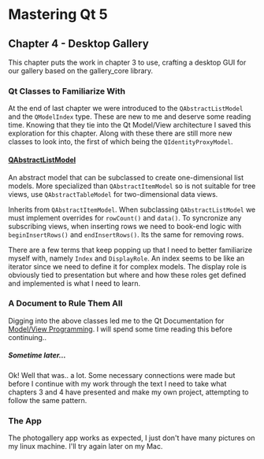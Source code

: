 # Mastering Qt 5

## Chapter 4 - Desktop Gallery

This chapter puts the work in chapter 3 to use, crafting a desktop GUI for our gallery based on the gallery\_core library.

### Qt Classes to Familiarize With

At the end of last chapter we were introduced to the `QAbstractListModel` and the `QModelIndex` type. These are new to me and deserve some reading time. Knowing that they tie into the Qt Model/View architecture I saved this exploration for this chapter. Along with these there are still more new classes to look into, the first of which being the `QIdentityProxyModel`.

#### [QAbstractListModel](http://doc.qt.io/qt-5/qabstractlistmodel.html)

An abstract model that can be subclassed to create one-dimensional list models. More specialized than `QAbstractItemModel` so is not suitable for tree views, use `QAbstractTableModel` for two-dimensional data views.

Inherits from `QAbstractItemModel`. When subclassing `QAbstractListModel` we must implement overrides for `rowCount()` and `data()`. To syncronize any subscribing views, when inserting rows we need to book-end logic with `beginInsertRows()` and `endInsertRows()`. Its the same for removing rows.

There are a few terms that keep popping up that I need to better familiarize myself with, namely `Index` and `DisplayRole`. An index seems to be like an iterator since we need to define it for complex models. The display role is obviously tied to presentation but where and how these roles get defined and implemented is what I need to learn.

### A Document to Rule Them All

Digging into the above classes led me to the Qt Documentation for [Model/View Programming](http://doc.qt.io/qt-5/model-view-programming.html). I will spend some time reading this before continuing..

##### Sometime later...

Ok! Well that was.. a lot. Some necessary connections were made but before I continue with my work through the text I need to take what chapters 3 and 4 have presented and make my own project, attempting to follow the same pattern.

### The App

The photogallery app works as expected, I just don't have many pictures on my linux machine. I'll try again later on my Mac.
